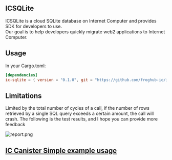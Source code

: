 ## ICSQLite
ICSQLite is a cloud SQLite database on Internet Computer and provides SDK for developers to use.  
Our goal is to help developers quickly migrate web2 applications to Internet Computer. 


## Usage

In your Cargo.toml:

```toml
[dependencies]
ic-sqlite = { version = "0.1.0", git = "https://github.com/froghub-io/ic-sqlite.git", branch = "hashmap_memory" }
```

## Limitations
Limited by the total number of cycles of a call, if the number of rows retrieved by a single SQL query exceeds a certain amount, the call will crash. The following is the test results, and I hope you can provide more feedback

![report.png](https://github.com/froghub-io/ic-sqlite/blob/main/examples/static/report.png)


## [IC Canister Simple example usage](https://github.com/froghub-io/ic-sqlite/tree/main/examples/backend)